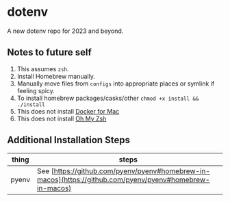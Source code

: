 # dotenv
A new dotenv repo for 2023 and beyond.

## Notes to future self
1. This assumes `zsh`.
2. Install Homebrew manually.
3. Manually move files from `configs` into appropriate places or symlink if feeling spicy.
4. To install homebrew packages/casks/other `chmod +x install && ./install`
5. This does not install [Docker for Mac](https://docs.docker.com/desktop/install/mac-install/)
6. This does not install [Oh My Zsh](https://ohmyz.sh/#install)

## Additional Installation Steps
|thing|steps|
|--|--|
| pyenv | See [https://github.com/pyenv/pyenv#homebrew-in-macos](https://github.com/pyenv/pyenv#homebrew-in-macos) |

